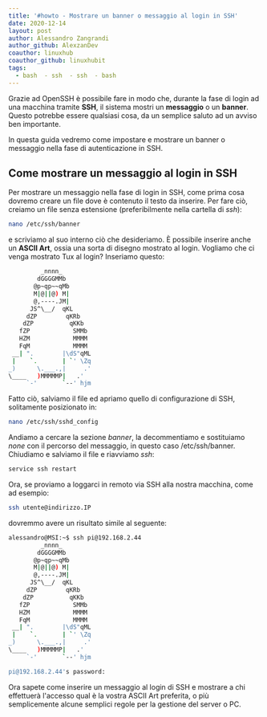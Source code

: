 ```yaml
---
title: '#howto - Mostrare un banner o messaggio al login in SSH'
date: 2020-12-14
layout: post
author: Alessandro Zangrandi
author_github: AlexzanDev
coauthor: linuxhub
coauthor_github: linuxhubit
tags:
  - bash  - ssh  - ssh  - bash
---
```

Grazie ad OpenSSH è possibile fare in modo che, durante la fase di login ad una macchina tramite **SSH**, il sistema mostri un **messaggio** o un **banner**. Questo potrebbe essere qualsiasi cosa, da un semplice saluto ad un avviso ben importante.

In questa guida vedremo come impostare e mostrare un banner o messaggio nella fase di autenticazione in SSH.

## Come mostrare un messaggio al login in SSH

Per mostrare un messaggio nella fase di login in SSH, come prima cosa dovremo creare un file dove è contenuto il testo da inserire. Per fare ciò, creiamo un file senza estensione (preferibilmente nella cartella di *ssh*):

```bash
nano /etc/ssh/banner
```

e scriviamo al suo interno ciò che desideriamo. È possibile inserire anche un **ASCII Art**, ossia una sorta di disegno mostrato al login. Vogliamo che ci venga mostrato Tux al login? Inseriamo questo:

```bash
         _nnnn_
        dGGGGMMb
       @p~qp~~qMb
       M|@||@) M|
       @,----.JM|
      JS^\__/  qKL
     dZP        qKRb
    dZP          qKKb
   fZP            SMMb
   HZM            MMMM
   FqM            MMMM
 __| ".        |\dS"qML
 |    `.       | `' \Zq
_)      \.___.,|     .'
\____   )MMMMMP|   .'
     `-'       `--' hjm
```

Fatto ciò, salviamo il file ed apriamo quello di configurazione di SSH, solitamente posizionato in:

```bash
nano /etc/ssh/sshd_config
```

Andiamo a cercare la sezione *banner*, la decommentiamo e sostituiamo *none* con il percorso del messaggio, in questo caso /etc/ssh/banner. Chiudiamo e salviamo il file e riavviamo *ssh*:

```bash
service ssh restart
```

Ora, se proviamo a loggarci in remoto via SSH alla nostra macchina, come ad esempio:

```bash
ssh utente@indirizzo.IP
```

dovremmo avere un risultato simile al seguente:

```bash
alessandro@MSI:~$ ssh pi@192.168.2.44
         _nnnn_
        dGGGGMMb
       @p~qp~~qMb
       M|@||@) M|
       @,----.JM|
      JS^\__/  qKL
     dZP        qKRb
    dZP          qKKb
   fZP            SMMb
   HZM            MMMM
   FqM            MMMM
 __| ".        |\dS"qML
 |    `.       | `' \Zq
_)      \.___.,|     .'
\____   )MMMMMP|   .'
     `-'       `--' hjm

pi@192.168.2.44's password:
```

Ora sapete come inserire un messaggio al login di SSH e mostrare a chi effettuerà l'accesso qual è la vostra ASCII Art preferita, o più semplicemente alcune semplici regole per la gestione del server o PC.

